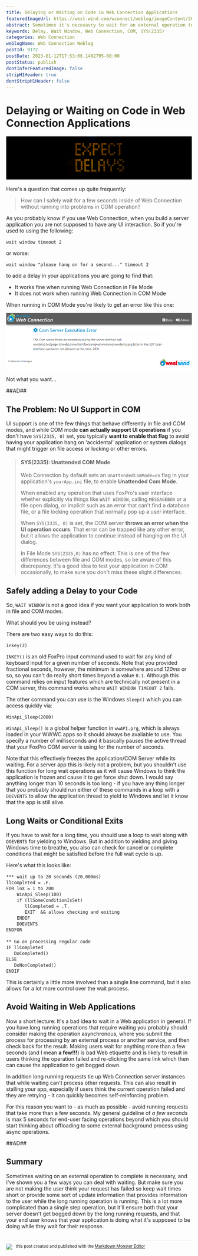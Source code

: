 ```yaml
---
title: Delaying or Waiting on Code in Web Connection Applications
featuredImageUrl: https://west-wind.com/wconnect/weblog/imageContent/2023/Waiting-for-a-delayed-time-in-Web-Connection/ComModeUIOperationError.png
abstract: Sometimes it's necesasry to wait for an external operation to complete, and when using Web Connection you have to be careful to do the right thing to avoid  running into problems with user interface operations that might fail in COM mode. In this post I talk about different types of wait operations that you can use safely and how you should really try hard to minimize wait operations in your applications.
keywords: Delay, Wait Window, Web Connection, COM, SYS(2335)
categories: Web Connection
weblogName: Web Connection Weblog
postId: 9172
postDate: 2023-01-12T17:53:06.1482795-08:00
postStatus: publish
dontInferFeaturedImage: false
stripH1Header: true
dontStripH1Header: false
---
```

# Delaying or Waiting on Code in Web Connection Applications

![Banner: Expect Delays](ExpectDelaysBanner.png)

Here's a question that comes up quite frequently:

> How can I safely wait for a few seconds inside of Web Connection without running into problems in COM operation?

As you probably know if you use Web Connection, when you build a server application you are not supposed to have any UI interaction. So if you're used to using the following:

```foxpro
wait window timeout 2
```

or worse:

```foxpro
wait window "please hang on for a second..." timeout 2
```

to add a delay in your applications you are going to find that:

* It works fine when running Web Connection in File Mode
* It does not work when running Web Connection in COM Mode

When running in COM Mode you're likely to get an error like this one:

![](ComModeUIOperationError.png)

Not what you want...

##AD##

## The Problem: No UI Support in COM
UI support is one of the few things that behave differently in file and COM modes, and while COM mode **can actually support UI operations** if you don't have `SYS(2335, 0)` set, you typically **want to enable that flag** to avoid having your application hang on 'accidental' application or system dialogs that might trigger on file access or locking or other errors.

> #### SYS(2335): Unattended COM Mode
> Web Connection by default sets an `UnattendedComMode=on` flag in your application's `yourApp.ini` file, to enable **Unattended Com Mode**. 
>
>When enabled any operation that uses FoxPro's user interface whether explicitly via things like `WAIT WINDOW`, calling `MESSAGEBOX` or a file open dialog, or implicit such as an error that can't find a database file, or a file locking operation that normally pop up a user interface.
> 
> When `SYS(2335, 0)` is set, the COM server **throws an error when the UI operation occurs**. That error can be trapped like any other error, but it allows the application to continue instead of hanging on the UI dialog.
> 
> In File Mode `SYS(2335,0)` has no effect: This is one of the few differences between file and COM modes, so be aware of this discrepancy. It's a good idea to test your application in COM occasionally, to make sure you don't miss these slight differences.


## Safely adding a Delay to your Code
So, `WAIT WINDOW` is not a good idea if you want your application to work both in file and COM modes. 

What should you be using instead?

There are two easy ways to do this:

```foxpro
inkey(2)
```

`INKEY()` is an old FoxPro input command used to wait for any kind of keyboard input for a given number of seconds. Note that you provided fractional seconds, however, the minimum is somewhere around *120ms* or so, so you can't do really short times beyond a value `0.1`. Although this command relies on input features which are technically not present in a COM server, this command works where `WAIT WINDOW TIMEOUT 2` fails.

The other command you can use is the Windows `Sleep()` which you can access quickly via:

```foxpro
WinApi_Sleep(2000)
```

`WinApi_Sleep()` is a global helper function in `wwAPI.prg`, which is always loaded in your WWWC apps so it should always be available to use. You specify a number of milliseconds and it basically pauses the active thread that your FoxPro COM server is using for the number of seconds.

Note that this effectively freezes the  application/COM Server while its waiting. For a server app this is likely not a problem, but you shouldn't use this function for long wait operations as it will cause Windows to think the application is frozen and cause it to get force shut down. I would say anything longer than 10 seconds is too long - if you have any thing longer that you probably should run either of these commands in a loop with a `DOEVENTS` to allow the application thread to yield to Windows and let it know that the app is still alive.

## Long Waits or Conditional Exits
If you have to wait for a long time, you should use a loop to wait along with `DOEVENTS` for yielding to Windows. But in addition to yielding and giving Windows time to breathe, you also can check for cancel or complete conditions that might be satisfied before the full wait cycle is up.

Here's what this looks like:

```foxpro
*** wait up to 20 seconds (20,000ms)
llCompleted = .F.
FOR lnX = 1 to 200 
    WinApi_Sleep(100)
    if (llSomeConditionIsSet)
       llCompleted = .T.
       EXIT  && allows checking and exiting
    ENDIF
    DOEVENTS
ENDFOR

** Go on processing regular code
IF llCompleted
   DoCompleted()
ELSE
   DoNonCompleted()
ENDIF
```

This is certainly a little more involved than a single line command, but it also allows for a lot more control over the wait process.

## Avoid Waiting in Web Applications
Now a short lecture: It's a bad idea to wait in a Web application in general. If you have long running operations that require waiting you probably should consider making the operation asynchronous, where you submit the process for processing by an external process or another service, and then check back for the result. Making users wait for anything more than a few seconds (and I mean **a few!!!**) is bad Web etiquette and is likely to result in users thinking the operation failed and re-clicking the same link which then can cause the application to get bogged down.

In addition long running requests tie up Web Connection server instances that while waiting can't process other requests. This can also result in stalling your app, especially if users think the current operation failed and they are retrying - it can quickly becomes self-reinforcing problem. 

For this reason you want to - as much as possible - avoid running requests that take more than a few seconds. My general guideline of *a few seconds* is max 5 seconds for end-user facing operations beyond which you should start thinking about offloading to some external background process using async operations.

##AD##

## Summary
Sometimes waiting on an external operation to complete is necessary, and I've shown you a few ways you can deal with waiting. But make sure you are not making the user think your request has failed so keep wait times short or provide some sort of update information that provides information to the user while the long running operation is running. This is a lot more complicated than a single step operation, but it'll ensure both that your server doesn't get bogged down by the long running requests, and that your end user knows that your application is doing what it's supposed to be doing while they wait for their response.

<div style="margin-top: 30px;font-size: 0.8em;
            border-top: 1px solid #eee;padding-top: 8px;">
    <img src="https://markdownmonster.west-wind.com/favicon.png"
         style="height: 20px;float: left; margin-right: 10px;"/>
    this post created and published with the 
    <a href="https://markdownmonster.west-wind.com" 
       target="top">Markdown Monster Editor</a> 
</div>
